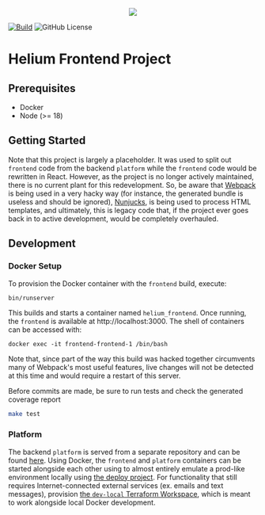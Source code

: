 <p align="center"><img src="https://www.heliumedu.com/assets/img/logo_full_blue.png" /></p>

[![Build](https://img.shields.io/github/actions/workflow/status/HeliumEdu/frontend/build.yml)](https://github.com/HeliumEdu/frontend/actions/workflows/build.yml)
![GitHub License](https://img.shields.io/github/license/heliumedu/frontend)

# Helium Frontend Project

## Prerequisites

- Docker
- Node (>= 18)

## Getting Started

Note that this project is largely a placeholder. It was used to split out `frontend` code from the backend `platform`
while the `frontend` code would be rewritten in React. However, as the project is no longer actively maintained, there
is no current plant for this redevelopment. So, be aware that [Webpack](https://webpack.js.org/) is being used in a very hacky way (for
instance, the generated bundle is useless and should be ignored), [Nunjucks](https://mozilla.github.io/nunjucks/), is being used to process HTML
templates, and ultimately, this is legacy code that, if the project ever goes back in to active development, would
be completely overhauled.

## Development
### Docker Setup

To provision the Docker container with the `frontend` build, execute:

```sh
bin/runserver
```

This builds and starts a container named `helium_frontend`. Once running, the `frontend` is available at
http://localhost:3000. The shell of containers can be accessed with:

```shell
docker exec -it frontend-frontend-1 /bin/bash
```

Note that, since part of the way this build was hacked together circumvents many of Webpack's most useful features,
live changes will not be detected at this time and would require a restart of this server.

Before commits are made, be sure to run tests and check the generated coverage report

```sh
make test
```

### Platform

The backend `platform` is served from a separate repository and can be found [here](https://github.com/HeliumEdu/platform#readme).
Using Docker, the `frontend` and `platform` containers can be started alongside each other using to almost entirely
emulate a prod-like environment locally using [the deploy project](https://github.com/HeliumEdu/deploy). For
functionality that still requires Internet-connected external services (ex. emails and text messages), provision
[the `dev-local` Terraform Workspace](https://github.com/HeliumEdu/deploy/tree/main/terraform/environments/dev-local),
which is meant to work alongside local Docker development.
